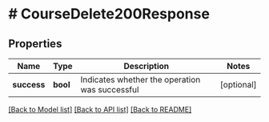 # # CourseDelete200Response

## Properties

Name | Type | Description | Notes
------------ | ------------- | ------------- | -------------
**success** | **bool** | Indicates whether the operation was successful | [optional]

[[Back to Model list]](../../README.md#models) [[Back to API list]](../../README.md#endpoints) [[Back to README]](../../README.md)
